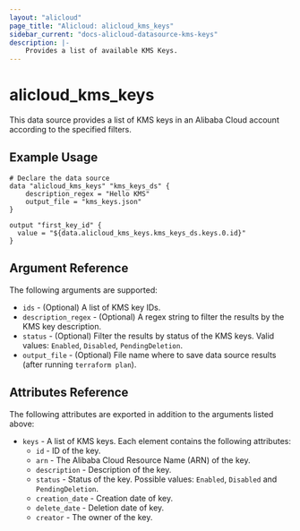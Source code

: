 ```yaml
---
layout: "alicloud"
page_title: "Alicloud: alicloud_kms_keys"
sidebar_current: "docs-alicloud-datasource-kms-keys"
description: |-
    Provides a list of available KMS Keys.
---
```


# alicloud\_kms\_keys

This data source provides a list of KMS keys in an Alibaba Cloud account according to the specified filters.

## Example Usage

```
# Declare the data source
data "alicloud_kms_keys" "kms_keys_ds" {
	description_regex = "Hello KMS"
	output_file = "kms_keys.json"
}

output "first_key_id" {
  value = "${data.alicloud_kms_keys.kms_keys_ds.keys.0.id}"
}
```

## Argument Reference

The following arguments are supported:

* `ids` - (Optional) A list of KMS key IDs.
* `description_regex` - (Optional) A regex string to filter the results by the KMS key description.
* `status` - (Optional) Filter the results by status of the KMS keys. Valid values: `Enabled`, `Disabled`, `PendingDeletion`.
* `output_file` - (Optional) File name where to save data source results (after running `terraform plan`).

## Attributes Reference

The following attributes are exported in addition to the arguments listed above:

* `keys` - A list of KMS keys. Each element contains the following attributes:
  * `id` - ID of the key.
  * `arn` - The Alibaba Cloud Resource Name (ARN) of the key.
  * `description` - Description of the key.
  * `status` - Status of the key. Possible values: `Enabled`, `Disabled` and `PendingDeletion`.
  * `creation_date` - Creation date of key.
  * `delete_date` - Deletion date of key.
  * `creator` - The owner of the key.